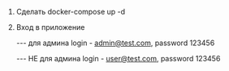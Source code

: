 1. Сделать docker-compose up -d

2. Вход в приложение

   --- для админа login - admin@test.com, password 123456

   --- НЕ для админа login - user@test.com, password 123456